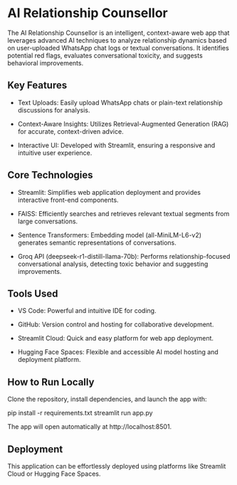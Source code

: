 # AI Relationship Counsellor

The AI Relationship Counsellor is an intelligent, context-aware web app that leverages advanced AI techniques to analyze relationship dynamics based on user-uploaded WhatsApp chat logs or textual conversations. It identifies potential red flags, evaluates conversational toxicity, and suggests behavioral improvements.

## Key Features

- Text Uploads: Easily upload WhatsApp chats or plain-text relationship discussions for analysis.

- Context-Aware Insights: Utilizes Retrieval-Augmented Generation (RAG) for accurate, context-driven advice.

- Interactive UI: Developed with Streamlit, ensuring a responsive and intuitive user experience.

## Core Technologies

- Streamlit: Simplifies web application deployment and provides interactive front-end components.

- FAISS: Efficiently searches and retrieves relevant textual segments from large conversations.

- Sentence Transformers: Embedding model (all-MiniLM-L6-v2) generates semantic representations of conversations.

- Groq API (deepseek-r1-distill-llama-70b): Performs relationship-focused conversational analysis, detecting toxic behavior and suggesting improvements.

## Tools Used

- VS Code: Powerful and intuitive IDE for coding.

- GitHub: Version control and hosting for collaborative development.

- Streamlit Cloud: Quick and easy platform for web app deployment.

- Hugging Face Spaces: Flexible and accessible AI model hosting and deployment platform.

## How to Run Locally

Clone the repository, install dependencies, and launch the app with:

pip install -r requirements.txt
streamlit run app.py

The app will open automatically at http://localhost:8501.

## Deployment

This application can be effortlessly deployed using platforms like Streamlit Cloud or Hugging Face Spaces.
